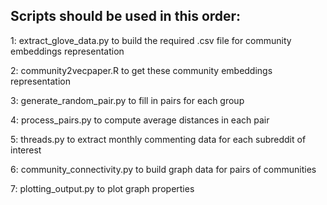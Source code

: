 ## Scripts should be used in this order:

1: extract_glove_data.py to build the required .csv file for community embeddings representation

2: community2vecpaper.R to get these community embeddings representation

3: generate_random_pair.py to fill in pairs for each group

4: process_pairs.py to compute average distances in each pair

5: threads.py to extract monthly commenting data for each subreddit of interest

6: community_connectivity.py to build graph data for pairs of communities

7: plotting_output.py to plot graph properties
